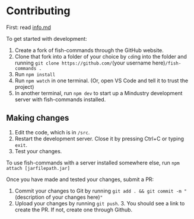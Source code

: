 
# Contributing

First: read [info.md](docs/info.md)

To get started with development:
1. Create a fork of fish-commands through the GitHub website.
2. Clone that fork into a folder of your choice by `cd`ing into the folder and running `git clone https://github.com/`(your username here)`/fish-commands .`
3. Run `npm install`
4. Run `npm watch` in one terminal. (Or, open VS Code and tell it to trust the project)
5. In another terminal, run `npm dev` to start up a Mindustry development server with fish-commands installed.

## Making changes
1. Edit the code, which is in `/src`.
2. Restart the development server. Close it by pressing Ctrl+C or typing `exit`.
3. Test your changes.

To use fish-commands with a server installed somewhere else, run `npm attach [jarfilepath.jar]`

Once you have made and tested your changes, submit a PR:
1. Commit your changes to Git by running `git add . && git commit -m "`(description of your changes here)`"`
2. Upload your changes by running `git push`. 3. You should see a link to create the PR. If not, create one through Github.
